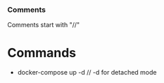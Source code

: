
### Comments 
  Comments start with "//"

# Commands
- docker-compose up -d
    // -d for detached mode
